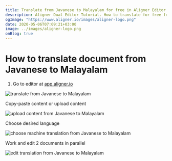 ```yaml
---
title: Translate from Javanese to Malayalam for free in Aligner Editor
description: Aligner Dual Editor Tutorial. How to translate for free from Javanese to Malayalam. Aligner is multilingual document management platform. 
ogImage: "https://www.aligner.io/images/aligner-logo.png"
date: 2020-05-06T07:09:21+03:00
image: ../images/aligner-logo.png
onBlog: true
---
```


# How to translate document from Javanese to Malayalam

1. Go to editor at [app.aligner.io](https://app.aligner.io "Aligner App web page")

![translate from Javanese to Malayalam](../aligner-blank-editor.png "translate from Javanese to Malayalam")

Copy-paste content or upload content

![upload content from Javanese to Malayalam](../aligner-uploaded-document.png "upload content from Javanese to Malayalam")

Choose desired language

![choose machine translation from Javanese to Malayalam](../aligner-language-dropdown.png "choose machine translation from Javanese to Malayalam")

Work and edit 2 documents in parallel

![edit translation from Javanese to Malayalam](../aligner-double-sitded-editor.png "edit translation from Javanese to Malayalam")

